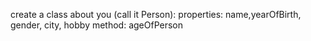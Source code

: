 create a class about you (call it Person):
properties: name,yearOfBirth, gender, city, hobby
method: ageOfPerson